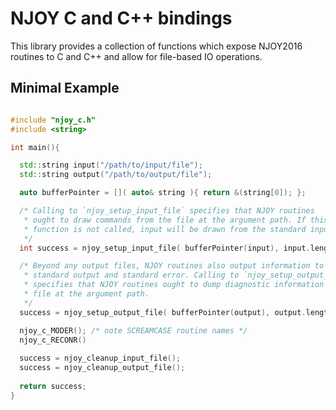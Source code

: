 NJOY C and C++ bindings
=======

This library provides a collection of functions which expose NJOY2016 routines
to C and C++ and allow for file-based IO operations.

Minimal Example
---------------

```c++

#include "njoy_c.h"
#include <string>

int main(){

  std::string input("/path/to/input/file");
  std::string output("/path/to/output/file");

  auto bufferPointer = []( auto& string ){ return &(string[0]); };

  /* Calling to `njoy_setup_input_file` specifies that NJOY routines
   * ought to draw commands from the file at the argument path. If this
   * function is not called, input will be drawn from the standard input
   */
  int success = njoy_setup_input_file( bufferPointer(input), input.length() );

  /* Beyond any output files, NJOY routines also output information to
   * standard output and standard error. Calling to `njoy_setup_output_file` 
   * specifies that NJOY routines ought to dump diagnostic information to the
   * file at the argument path.
   */
  success = njoy_setup_output_file( bufferPointer(output), output.length() );

  njoy_c_MODER(); /* note SCREAMCASE routine names */
  njoy_c_RECONR() 
  
  success = njoy_cleanup_input_file();
  success = njoy_cleanup_output_file();
  
  return success;
}

```
